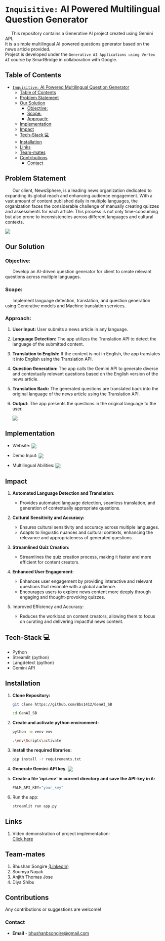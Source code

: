 # `Inquisitive:` AI Powered Multilingual Question Generator

<!-- <hr> -->
&nbsp;&nbsp;&nbsp;&nbsp;
This repository contains a Generative AI project created using Gemini API.  
It is a simple multilingual AI powered questions generator based on the news article provided.  
Project is developed under the `Generative AI Applications using Vertex AI` course by SmartBridge in collaboration with Google.


## Table of Contents

- [`Inquisitive:` AI Powered Multilingual Question Generator](#inquisitive-ai-powered-multilingual-question-generator)
  - [Table of Contents](#table-of-contents)
  - [Problem Statement](#problem-statement)
  - [Our Solution](#our-solution)
    - [Objective:](#objective)
    - [Scope:](#scope)
    - [Approach:](#approach)
  - [Implementation](#implementation)
  - [Impact](#impact)
  - [Tech-Stack 💻](#tech-stack-)
  - [Installation](#installation)
  - [Links](#links)
  - [Team-mates](#team-mates)
  - [Contributions](#contributions)
    - [Contact](#contact)

## Problem Statement
&nbsp; &nbsp; &nbsp;
Our client, NewsSphere, is a leading news organization dedicated to expanding its global reach and enhancing audience engagement. With a vast amount of content published daily in multiple languages, the organization faces the considerable challenge of manually creating quizzes and
assessments for each article. This process is not only time-consuming but also prone to inconsistencies across different languages and cultural contexts.

<img align="center" src="./assets/FlowChart.png">

<!-- <br/><br/><br/><br/><br/><br/> -->

## Our Solution

### Objective:
&nbsp; &nbsp; &nbsp;
Develop an AI-driven question generator for client to create relevant questions across multiple languages.

### Scope:
&nbsp; &nbsp; &nbsp;
Implement language detection, translation, and question generation using Generative models and Machine translation services.

### Approach:
1. **User Input:** User submits a news article in any language.

1. **Language Detection:** The app utilizes the Translation API to detect the language of the submitted content.

1. **Translation to English:** If the content is not in English, the app translates it into English using the Translation API.

1. **Question Generation:** The app calls the Gemini API to generate diverse and contextually relevant questions based on the English version of the news article.
  
1. **Translation Back:** The generated questions are translated back into the original language of the news article using the Translation API.

1. **Output:** The app presents the questions in the original language to the user.

   <img align="center" src="./assets/LLM.png">

## Implementation
   * Website:
     <img align="center" src="./assets/web_1.png">

   * Demo Input:
     <img align="center" src="./assets/web_2.png">

   * Multilingual Abilities:
     <img align="center" src="./assets/web_3.png">
  
## Impact

  1. **Automated Language Detection and Translation:**  
       * Provides automated language detection, seamless translation, and generation of contextually appropriate questions.

  1. **Cultural Sensitivity and Accuracy:**
        * Ensures cultural sensitivity and accuracy across multiple languages.
        * Adapts to linguistic nuances and cultural contexts, enhancing the relevance and appropriateness of generated questions.

  1. **Streamlined Quiz Creation:**
        * Streamlines the quiz creation process, making it faster and more efficient for content creators.

  1. **Enhanced User Engagement:**
        * Enhances user engagement by providing interactive and relevant questions that resonate with a global audience.
        * Encourages users to explore news content more deeply through engaging and thought-provoking quizzes.

  1. Improved Efficiency and Accuracy:
        * Reduces the workload on content creators, allowing them to focus on curating and delivering impactful news content.


## Tech-Stack 💻
   - Python
   - Streamlit (python)
   - Langdetect (python)
   - Gemini API


## Installation

   1. **Clone Repository:**  
        ```bash
       git clone https://github.com/Bbs1412/GenAI_SB

       cd GenAI_SB
       ```

   2. **Create and activate python environment:**
       ```bash
       python -m venv env

       .\env\Scripts\activate
       ```

   3. **Install the required libraries:**
       ```bash
       pip install -r requirements.txt
       ```

   4. **Generate Gemini-API key.**
      <img align="center" src="./assets/gemini.png">
        

   5. **Create a file *'api.env'* in current directory and save the API-key in it:**
       ```python
       PALM_API_KEY="your_key"
       ```

   7. Run the app:
      ```bash
      streamlit run app.py
      ```

## Links

1. Video demonstration of project implementation:  
   [Click here](https://drive.google.com/drive/folders/18AyY4LmBO4mzg6BlsTIn2gKzWayWJUot) 
  

## Team-mates 

   1. Bhushan Songire [(LinkedIn)](linkedin.co/in/bhushan-songire)
   2. Soumya Nayak
   3. Anjith Thomas Jose
   4. Diya Shibu
   
## Contributions  

   Any contributions or suggestions are welcome! 

### Contact

   - **Email** - [bhushanbsongire@gmail.com](bhushanbsongire@gmail.com)

<!-- ## Acknowledgments -->
   <!-- - Thanks to .. for ... -->